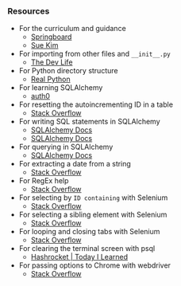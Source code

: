 ### Resources
- For the curriculum and guidance
    - [Springboard](https://www.springboard.com/courses/software-engineering-career-track/)
    - [Sue Kim](https://www.linkedin.com/in/sue-kim-b8953186/)
- For importing from other files and `__init__.py`
    - [The Dev Life](https://www.youtube.com/watch?v=lR-OKnX7uOw)
- For Python directory structure
    - [Real Python](https://realpython.com/python-application-layouts/)
- For learning SQLAlchemy
    - [auth0](https://auth0.com/blog/sqlalchemy-orm-tutorial-for-python-developers/?utm_source=medium&utm_medium=sc&utm_campaign=sqlalchemy_python)
- For resetting the autoincrementing ID in a table
    - [Stack Overflow](https://stackoverflow.com/questions/5342440/reset-auto-increment-counter-in-postgres)
- For writing SQL statements in SQLAlchemy
    - [SQLAlchemy Docs](https://docs.sqlalchemy.org/en/14/core/connections.html?highlight=text%20module)
    - [SQLAlchemy Docs](https://docs.sqlalchemy.org/en/14/core/tutorial.html#using-textual-sql)
- For querying in SQLAlchemy
    - [SQLAlchemy Docs](https://docs.sqlalchemy.org/en/14/orm/tutorial.html#querying)
- For extracting a date from a string
    - [Stack Overflow](https://stackoverflow.com/questions/3276180/extracting-date-from-a-string-in-python)
- For RegEx help
    - [Stack Overflow](https://stackoverflow.com/questions/10839866/regex-to-match-1-or-2-alphabets-followed-by-1-or-2-digits)
- For selecting by `ID containing` with Selenium
    - [Stack Overflow](https://stackoverflow.com/questions/31248804/is-it-possible-to-locate-element-by-partial-id-match-in-selenium)
- For selecting a sibling element with Selenium
    - [Stack Overflow](https://stackoverflow.com/questions/56039005/find-next-sibling-an-particular-element-in-selenium-python)
- For looping and closing tabs with Selenium
    - [Stack Overflow](https://stackoverflow.com/questions/64580493/selenium-giving-message-no-such-window-target-window-already-closed-from-unkn)
- For clearing the terminal screen with psql
    - [Hashrocket | Today I Learned](https://til.hashrocket.com/posts/da9ade5291-clear-the-screen-in-psql)
- For passing options to Chrome with webdriver
    - [Stack Overflow](https://stackoverflow.com/questions/12698843/how-do-i-pass-options-to-the-selenium-chrome-driver-using-python)
